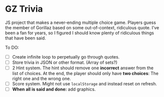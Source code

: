 # GZ Trivia
JS project that makes a never-ending multiple choice game. Players guess the member of Gorillaz based on some out-of-context, ridiculous quote. I've been a fan for years, so I figured I should know plenty of ridiculous things that have been said.

To DO:
- [ ] Create infinite loop to perpetually go through quotes.
- [ ] Store trivia in JSON or other format. (Array of sets?)
- [ ] 2 Hint system. The hint should remove one **incorrect** answer from the list of choices. At the end, the player should only have **two choices**: The right one and the wrong one.
- [ ] Score system. Might not use `localStorage` and instead reset on refresh.
- [ ] **When all is said and done:** add graphics.
